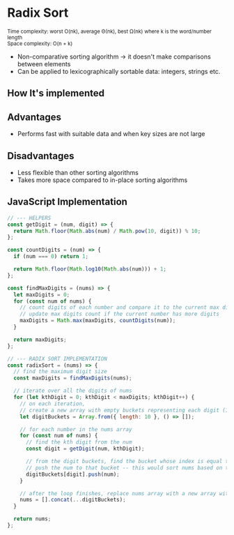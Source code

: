 # Radix Sort

<small>Time complexity: worst O(nk), average Θ(nk), best Ω(nk) where k is the word/number length</small><br/>
<small>Space complexity: O(n + k)</small>

- Non-comparative sorting algorithm -> it doesn't make comparisons between elements
- Can be applied to lexicographically sortable data: integers, strings etc.

## How It's implemented

## Advantages

- Performs fast with suitable data and when key sizes are not large

## Disadvantages

- Less flexible than other sorting algorithms
- Takes more space compared to in-place sorting algorithms

## JavaScript Implementation

```javascript
// --- HELPERS
const getDigit = (num, digit) => {
  return Math.floor(Math.abs(num) / Math.pow(10, digit)) % 10;
};

const countDigits = (num) => {
  if (num === 0) return 1;

  return Math.floor(Math.log10(Math.abs(num))) + 1;
};

const findMaxDigits = (nums) => {
  let maxDigits = 0;
  for (const num of nums) {
    // count digits of each number and compare it to the current max digits
    // update max digits count if the current number has more digits
    maxDigits = Math.max(maxDigits, countDigits(num));
  }

  return maxDigits;
};

// --- RADIX SORT IMPLEMENTATION
const radixSort = (nums) => {
  // find the maximum digit size
  const maxDigits = findMaxDigits(nums);

  // iterate over all the digits of nums
  for (let kthDigit = 0; kthDigit < maxDigits; kthDigit++) {
    // on each iteration,
    // create a new array with empty buckets representing each digit (10 buckets for digits 0 - 9)
    let digitBuckets = Array.from({ length: 10 }, () => []);

    // for each number in the nums array
    for (const num of nums) {
      // find the kth digit from the num
      const digit = getDigit(num, kthDigit);

      // from the digit buckets, find the bucket whose index is equal to current digit
      // push the num to that bucket -- this would sort nums based on the kth digit
      digitBuckets[digit].push(num);
    }

    // after the loop finishes, replace nums array with a new array with the sorted numbers
    nums = [].concat(...digitBuckets);
  }

  return nums;
};
```
